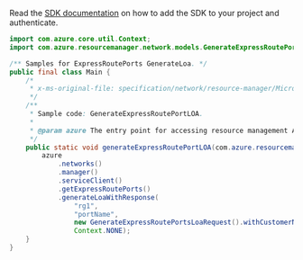 Read the [SDK documentation](https://github.com/Azure/azure-sdk-for-java/blob/azure-resourcemanager_2.11.0/sdk/resourcemanager/azure-resourcemanager/README.md) on how to add the SDK to your project and authenticate.

```java
import com.azure.core.util.Context;
import com.azure.resourcemanager.network.models.GenerateExpressRoutePortsLoaRequest;

/** Samples for ExpressRoutePorts GenerateLoa. */
public final class Main {
    /*
     * x-ms-original-file: specification/network/resource-manager/Microsoft.Network/stable/2021-05-01/examples/GenerateExpressRoutePortsLOA.json
     */
    /**
     * Sample code: GenerateExpressRoutePortLOA.
     *
     * @param azure The entry point for accessing resource management APIs in Azure.
     */
    public static void generateExpressRoutePortLOA(com.azure.resourcemanager.AzureResourceManager azure) {
        azure
            .networks()
            .manager()
            .serviceClient()
            .getExpressRoutePorts()
            .generateLoaWithResponse(
                "rg1",
                "portName",
                new GenerateExpressRoutePortsLoaRequest().withCustomerName("customerName"),
                Context.NONE);
    }
}
```

